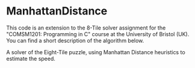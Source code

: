 # ManhattanDistance

This code is an extension to the 8-Tile solver assignment for the "COMSM1201: Programming in C" course at the University of Bristol (UK). You can find a short description of the algorithm below.

A solver of the Eight-Tile puzzle, using Manhattan Distance heuristics to estimate the speed.
